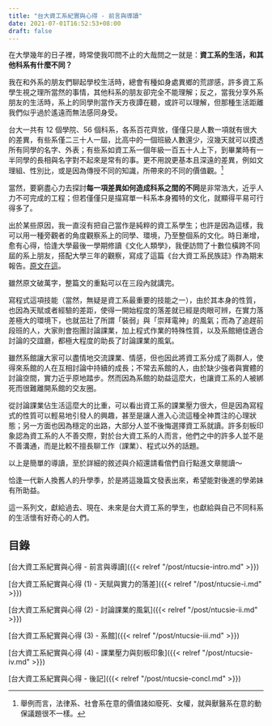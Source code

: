 ```yaml
---
title: "台大資工系紀實與心得 - 前言與導讀"
date: 2021-07-01T16:52:53+08:00
draft: false
---
```


在大學幾年的日子裡，時常使我叩問不止的大哉問之一就是：**資工系的生活，和其他科系有什麼不同？**

我在和外系的朋友們聊起學校生活時，總會有種如身處異鄉的荒謬感，許多資工系學生視之理所當然的事情，其他科系的朋友卻完全不能理解；反之，當我分享外系朋友的生活時，系上的同學則當作天方夜譚在聽，或許可以理解，但那種生活距離我們似乎過於遙遠而無法感同身受。

台大一共有 12 個學院、56 個科系，各系百花齊放，僅僅只是人數一項就有很大的差異，有些系僅二三十人一屆，比高中的一個班級人數還少，沒幾天就可以摸透所有同學的名字、外表；有些系如資工系一個年級一百五十人上下，到畢業時有一半同學的長相與名字對不起來是常有的事。更不用說更基本且深遠的差異，例如文理組、性別比，或是因為傳授不同的知識，所帶來的不同的價值觀。[^1]

當然，要窮盡心力去探討**每一項差異如何造成科系之間的不同**是非常浩大，近乎人力不可完成的工程；但若僅僅只是描寫單一科系本身獨特的文化，就顯得平易可行得多了。

出於某些原因，我一直沒有把自己當作是純粹的資工系學生；也許是因為這樣，我可以用一種旁觀者的角度觀察系上的同學、環境，乃至整個系的文化。時日漸增，愈有心得，恰逢大學最後一學期修讀《文化人類學》，我便訪問了十數位橫跨不同屆的系上朋友，搭配大學三年的觀察，寫成了這篇《台大資工系民族誌》作為期末報告。[原文在這](https://docs.google.com/document/d/1MeiR9YaCFJp0BfSkLb5O7yqBIiZZHjuwOzH9qye-ug8/edit#)。

雖然原文破萬字，整篇文的重點可以在三段內就講完。

寫程式這項技能（當然，無疑是資工系最重要的技能之一），由於其本身的性質，也因為天賦或者經驗的差距，使得一開始程度的落差就已經是肉眼可辨，在實力落差極大的環境下，也就茁壯了所謂「裝弱」與「崇拜電神」的風氣；而為了追趕前段班的人，大家則會抱團討論課業，加上程式作業的特殊性質，以及系館絕佳適合討論的交誼廳，都極大程度的助長了討論課業的風氣。

雖然系館讓大家可以盡情地交流課業、情感，但也因此將資工系分成了兩群人，使得來系館的人在互相討論中持續的成長；不常去系館的人，由於缺少強者與實體的討論空間，實力近乎原地踏步。然而因為系館的助益這麼大，也讓資工系的人被綁死而很難離開系館的交友圈。

從討論課業佔生活這麼大的比重，可以看出資工系的課業壓力很大，但是因為寫程式的性質可以輕易地引發人的興趣，甚至是讓人進入心流這種全神貫注的心理狀態；另一方面也因為穩定的出路，大部分人並不後悔選擇資工系就讀。許多刻板印象認為資工系的人不善交際，對於台大資工系的人而言，他們之中的許多人並不是不善溝通，而是比較不擅長聊工作（課業）、程式以外的話題。

以上是簡單的導讀，至於詳細的敘述與介紹還請看倌們自行點進文章閱讀～

恰逢一代新人換舊人的升學季，於是將這幾篇文發表出來，希望能對後進的學弟妹有所助益。

這一系列文，獻給過去、現在、未來是台大資工系的學生，也獻給與自己不同科系的生活懷有好奇心的人們。

## 目錄

[台大資工系紀實與心得 - 前言與導讀]({{< relref "/post/ntucsie-intro.md" >}})

[台大資工系紀實與心得 (1) - 天賦與實力的落差]({{< relref "/post/ntucsie-i.md" >}})

[台大資工系紀實與心得 (2) - 討論課業的風氣]({{< relref "/post/ntucsie-ii.md" >}})

[台大資工系紀實與心得 (3) - 系館]({{< relref "/post/ntucsie-iii.md" >}})

[台大資工系紀實與心得 (4) - 課業壓力與刻板印象]({{< relref "/post/ntucsie-iv.md" >}})

[台大資工系紀實與心得 - 後記]({{< relref "/post/ntucsie-concl.md" >}})


[^1]: 舉例而言，法律系、社會系在意的價值諸如廢死、女權，就與獸醫系在意的動保議題很不一樣。